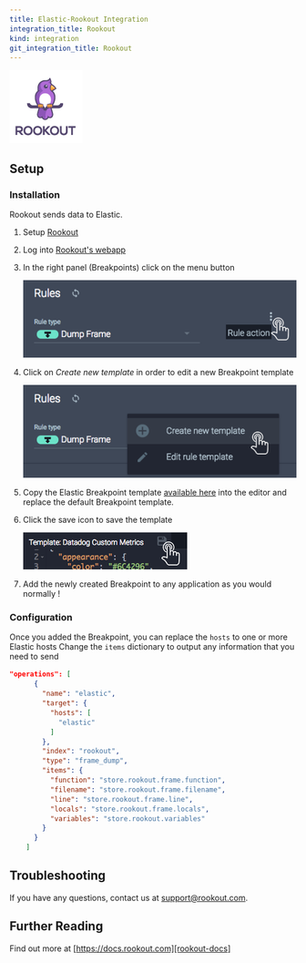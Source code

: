 ```yaml
---
title: Elastic-Rookout Integration
integration_title: Rookout
kind: integration
git_integration_title: Rookout
---
```


![logo][rookout-image]

## Setup

### Installation

Rookout sends data to Elastic.

1. Setup [Rookout][rookout-url]

1. Log into [Rookout's webapp][rookout-app-url]

1. In the right panel (Breakpoints) click on the menu button

    ![Breakpoint actions menu](screenshots/click_rule_action.png)

1. Click on *Create new template* in order to edit a new Breakpoint template

    ![Create new template button](screenshots/click_new_template.png)

1. Copy the Elastic Breakpoint template [available here](rule-template.json) into the editor and replace the default Breakpoint template.


1. Click the save icon to save the template

    ![Click Save Icon](screenshots/click_save.png)

1. Add the newly created Breakpoint to any application as you would normally !

### Configuration

Once you added the Breakpoint, you can replace the `hosts` to one or more Elastic hosts
Change the `items` dictionary to output any information that you need to send

```json
"operations": [
      {
        "name": "elastic",
        "target": {
          "hosts": [
            "elastic"
          ]
        },
        "index": "rookout",
        "type": "frame_dump",
        "items": {
          "function": "store.rookout.frame.function",
          "filename": "store.rookout.frame.filename",
          "line": "store.rookout.frame.line",
          "locals": "store.rookout.frame.locals",
          "variables": "store.rookout.variables"
        }
      }
    ]
```

## Troubleshooting
If you have any questions, contact us at support@rookout.com.

## Further Reading
Find out more at [https://docs.rookout.com][rookout-docs]

[rookout-image]: logos/avatars-bot.png
[rookout-url]: https://docs.rookout.com/docs/getting-started.html
[rookout-docs]: https://docs.rookout.com/
[rookout-app-url]: https://app.rookout.com
